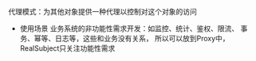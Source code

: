 代理模式：为其他对象提供一种代理以控制对这个对象的访问

* 使用场景
业务系统的非功能性需求开发：如监控、统计、鉴权、限流、
事务、幂等、日志等，这些和业务没有关系，
所以可以放到Proxy中，RealSubject只关注功能性需求